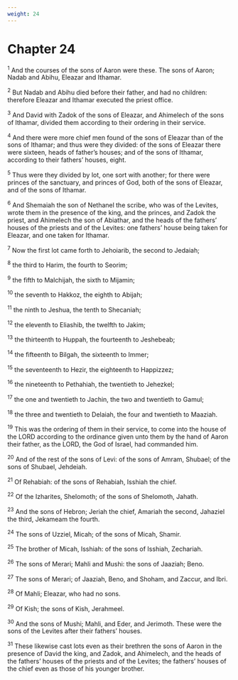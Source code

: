 ```yaml
---
weight: 24
---
```


# Chapter 24

<sup>1</sup> And the courses of the sons of Aaron were these. The sons of Aaron; Nadab and Abihu, Eleazar and Ithamar. 

<sup>2</sup> But Nadab and Abihu died before their father, and had no children: therefore Eleazar and Ithamar executed the priest office. 

<sup>3</sup> And David with Zadok of the sons of Eleazar, and Ahimelech of the sons of Ithamar, divided them according to their ordering in their service. 

<sup>4</sup> And there were more chief men found of the sons of Eleazar than of the sons of Ithamar; and thus were they divided: of the sons of Eleazar there were sixteen, heads of father’s houses; and of the sons of Ithamar, according to their fathers’ houses, eight. 

<sup>5</sup> Thus were they divided by lot, one sort with another; for there were princes of the sanctuary, and princes of God, both of the sons of Eleazar, and of the sons of Ithamar. 

<sup>6</sup> And Shemaiah the son of Nethanel the scribe, who was of the Levites, wrote them in the presence of the king, and the princes, and Zadok the priest, and Ahimelech the son of Abiathar, and the heads of the fathers’ houses of the priests and of the Levites: one fathers’ house being taken for Eleazar, and one taken for Ithamar. 

<sup>7</sup> Now the first lot came forth to Jehoiarib, the second to Jedaiah; 

<sup>8</sup> the third to Harim, the fourth to Seorim; 

<sup>9</sup> the fifth to Malchijah, the sixth to Mijamin; 

<sup>10</sup> the seventh to Hakkoz, the eighth to Abijah; 

<sup>11</sup> the ninth to Jeshua, the tenth to Shecaniah; 

<sup>12</sup> the eleventh to Eliashib, the twelfth to Jakim; 

<sup>13</sup> the thirteenth to Huppah, the fourteenth to Jeshebeab; 

<sup>14</sup> the fifteenth to Bilgah, the sixteenth to Immer; 

<sup>15</sup> the seventeenth to Hezir, the eighteenth to Happizzez; 

<sup>16</sup> the nineteenth to Pethahiah, the twentieth to Jehezkel; 

<sup>17</sup> the one and twentieth to Jachin, the two and twentieth to Gamul; 

<sup>18</sup> the three and twentieth to Delaiah, the four and twentieth to Maaziah. 

<sup>19</sup> This was the ordering of them in their service, to come into the house of the LORD according to the ordinance given unto them by the hand of Aaron their father, as the LORD, the God of Israel, had commanded him. 

<sup>20</sup> And of the rest of the sons of Levi: of the sons of Amram, Shubael; of the sons of Shubael, Jehdeiah. 

<sup>21</sup> Of Rehabiah: of the sons of Rehabiah, Isshiah the chief. 

<sup>22</sup> Of the Izharites, Shelomoth; of the sons of Shelomoth, Jahath. 

<sup>23</sup> And the sons of Hebron; Jeriah the chief, Amariah the second, Jahaziel the third, Jekameam the fourth. 

<sup>24</sup> The sons of Uzziel, Micah; of the sons of Micah, Shamir. 

<sup>25</sup> The brother of Micah, Isshiah: of the sons of Isshiah, Zechariah. 

<sup>26</sup> The sons of Merari; Mahli and Mushi: the sons of Jaaziah; Beno. 

<sup>27</sup> The sons of Merari; of Jaaziah, Beno, and Shoham, and Zaccur, and Ibri. 

<sup>28</sup> Of Mahli; Eleazar, who had no sons. 

<sup>29</sup> Of Kish; the sons of Kish, Jerahmeel. 

<sup>30</sup> And the sons of Mushi; Mahli, and Eder, and Jerimoth. These were the sons of the Levites after their fathers’ houses. 

<sup>31</sup> These likewise cast lots even as their brethren the sons of Aaron in the presence of David the king, and Zadok, and Ahimelech, and the heads of the fathers’ houses of the priests and of the Levites; the fathers’ houses of the chief even as those of his younger brother. 


